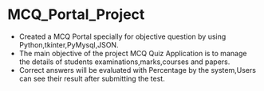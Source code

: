 # MCQ_Portal_Project
- Created a MCQ Portal specially for objective question by using Python,tkinter,PyMysql,JSON.
- The main objective of the project MCQ Quiz Application is to manage the details of students examinations,marks,courses and papers.
- Correct answers will be evaluated with Percentage by the system,Users can see their result after submitting the test.
